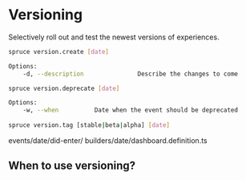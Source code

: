 # Versioning

Selectively roll out and test the newest versions of experiences.

```bash
spruce version.create [date]

Options:
	-d, --description				Describe the changes to come

spruce version.deprecate [date]

Options:
	-w, --when			Date when the event should be deprecated
	
spruce version.tag [stable|beta|alpha] [date]
```

events/date/did-enter/
builders/date/dashboard.definition.ts

## When to use versioning?
